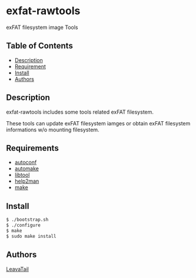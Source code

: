 # exfat-rawtools

exFAT filesystem image Tools

## Table of Contents

- [Description](#Description)
- [Requirement](#Requirement)
- [Install](#Install)
- [Authors](#Authors)

## Description

exfat-rawtools includes some tools related exFAT filesystem.

These tools can update exFAT filesystem iamges or obtain exFAT filesystem
informations w/o mounting filesystem.

## Requirements

- [autoconf](http://www.gnu.org/software/autoconf/)
- [automake](https://www.gnu.org/software/automake/)
- [libtool](https://www.gnu.org/software/libtool/)
- [help2man](https://www.gnu.org/software/help2man/)
- [make](https://www.gnu.org/software/make/)

## Install

```bash
$ ./bootstrap.sh
$ ./configure
$ make
$ sudo make install
```

## Authors

[LeavaTail](https://github.com/LeavaTail)
